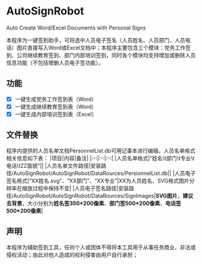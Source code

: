 # AutoSignRobot
Auto Create Word/Excel Documents with Personal Signs

本程序为一键签到助手，可将选中人员电子签名（人员姓名、人员部门、人员电话）图片直接写入Word或Excel文档中；本程序主要包含三个模块：党务工作签到、公司继续教育签到、部门内部培训签到，同时各个模块均支持增加或删除人员信息功能（不包括增删人员电子签功能）。

## 功能
- [x] 一键生成党务工作签到表（Word）
- [x] 一键生成继续教育签到表（Word）
- [x] 一键生成内部培训签到表（Excel） 

## 文件替换

程序内提供的人员名单文档PersonnelList.db可用记事本进行编辑，人员名单格式相关信息如下表：
|项目|内容|备注|
|:-:|:-:|:-:|
|人员名单格式|“姓名\t部门\t专业\t电话\tZZ面貌”||
|人员名单文件路径|安装路径/AutoSignRobot/AutoSignRobot/DataRources/PersionnelList.db||
|人员电子签名格式|“XX姓名.svg”、“XX部门”、“XX专业”|XX为人员姓名，SVG格式图片分辨率在缩放过程中保持不变|
|人员电子签名路径|安装路径/AutoSignRobot/AutoSignRobot/DataRources/SignImages|**SVG图片**，**建议去背景**，大小分别为**姓名签350*200像素**、**部门签500*200像素**、**电话签500*200像素**|

## 声明

本程序为辅助签到工具，任何个人或团体不得将本工具用于从事任务商业、非法或侵权活动；由此对他人造成的权利侵害由用户自行承担；